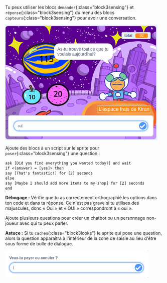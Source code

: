 
Tu peux utiliser les blocs `demander`{:class="block3sensing"} et `réponse`{:class="block3sensing"} du menu des blocs `capteurs`{:class="block3sensing"} pour avoir une conversation.

![Dialogue de demande avec oui comme entrée](images/ask-answer.png)

Ajoute des blocs à un script sur le sprite pour `poser`{:class="block3sensing"} une question :

```blocks3
ask [Did you find everything you wanted today?] and wait
if <(answer) = [yes]> then
say [That's fantastic!] for [2] seconds
else
say [Maybe I should add more items to my shop] for [2] seconds
end
```

**Débogage :** Vérifie que tu as correctement orthographié les options dans ton code et dans ta réponse. Ce n'est pas grave si tu utilises des majuscules, donc « Oui » et « OUI » correspondront à « oui ».

Ajoute plusieurs questions pour créer un chatbot ou un personnage non-joueur avec qui tu peux parler.

**Astuce :** Si tu `caches`{:class="block3looks"} le sprite qui pose une question, alors la question apparaîtra à l'intérieur de la zone de saisie au lieu d'être sous forme de bulle de dialogue.

![Dialogue de demande avec la question à l'intérieur](images/ask-hidden-sprite.png)

